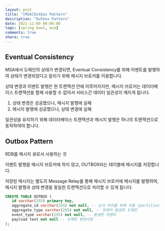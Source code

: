 ```yaml
---
layout: post
title: "[MSA[Outbox Pattern"
description: "Outbox Pattern"
date: 2021-11-09 00:00:00
tags: [spring boot, msa]
comments: true
share: true
---
```


## Eventual Consistency

MSA에서 도메인의 상태가 변경되면, Eventual Consistency를 위해 이벤트를 발행하여 상태가 변경되었다고 알리기 위해 메시지 브로커를 이용합니다. 

상태 변경과 이벤트 발행은 한 트랜잭션 안에 이루어지지만, 메시지 브로커는 데이터베이스 트랜잭션을 함께 사용할 수 없어서 서비스간 데이터 일관성이 깨지게 됩니다.

1. 상태 변경은 성공했으나, 메시지 발행에 실패 
2. 메시지 발행에 성공했으나, 상태 변경에 실패 

일관성을 유지하기 위해 데이터베이스 트랜잭션과 메시지 발행은 하나의 트랜잭션으로 동작하여야 합니다.

## Outbox Pattern

RDB를 메시지 큐로서 사용하는 것

이벤트 발행을 메시지 브로커에 하지 않고, OUTBOX라는 테이블에 메시지를 저장합니다.

저장된 메시지는 별도의 Message Relay를 통해 메시지 브로커에 메시지를 발행하여, 메시지 발행과 상태 변경을 동일한 트랜잭션으로 처리할 수 있게 됩니다.

```sql
CREATE TABLE OUTBOX (
   id varchar(255) primary key,
   aggregate_id varchar(255) not null, -- 순서 처리를 위해 사용 (partition key)
   aggregate_type varchar(255) not null, -- 변경이 발생한 도메인
   event_type varchar(255) not null, -- 발생한 이벤트
   payload text not null -- 도메인 변경사항
);
```
